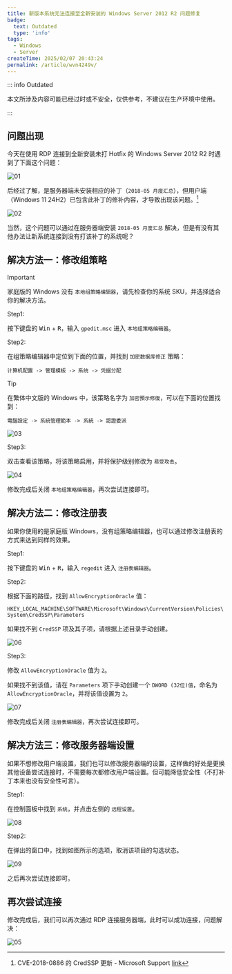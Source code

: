 ```yaml
---
title: 新版本系统无法连接至全新安装的 Windows Server 2012 R2 问题修复
badge: 
  text: Outdated
  type: 'info'
tags:
  - Windows
  - Server
createTime: 2025/02/07 20:43:24
permalink: /article/wvn4249v/
---
```


::: info Outdated

本文所涉及内容可能已经过时或不安全，仅供参考，不建议在生产环境中使用。

:::

## 问题出现

今天在使用 RDP 连接到全新安装未打 Hotfix 的 Windows Server 2012 R2 时遇到了下面这个问题：

![01](/images/tutorial/winsvr_rdp_cerdssp/01.png)

后经过了解，是服务器端未安装相应的补丁（`2018-05 月度汇总`），但用户端（Windows 11 24H2）已包含此补丁的修补内容，才导致出现该问题。[^first]

![02](/images/tutorial/winsvr_rdp_cerdssp/02.png)

当然，这个问题可以通过在服务器端安装 `2018-05 月度汇总` 解决，但是有没有其他办法让新系统连接到没有打该补丁的系统呢？

## 解决方法一：修改组策略

> [!important]
>
> 家庭版的 Windows 没有 `本地组策略编辑器`，请先检查你的系统 SKU，并选择适合你的解决方法。

Step1:

按下键盘的 <kbd>Win</kbd> + <kbd>R</kbd>，输入 `gpedit.msc` 进入 `本地组策略编辑器`。

Step2:

在组策略编辑器中定位到下面的位置，并找到 `加密数据库修正` 策略：

`计算机配置 -> 管理模板 -> 系统 -> 凭据分配`

> [!tip]
> 在繁体中文版的 Windows 中，该策略名字为 `加密預示修復`，可以在下面的位置找到：
>
> `電腦設定 -> 系統管理範本 -> 系統 -> 認證委派`

![03](/images/tutorial/winsvr_rdp_cerdssp/03.png)

Step3:

双击查看该策略，将该策略启用，并将保护级别修改为 `易受攻击`。

![04](/images/tutorial/winsvr_rdp_cerdssp/04.png)

修改完成后关闭 `本地组策略编辑器`，再次尝试连接即可。

## 解决方法二：修改注册表

如果你使用的是家庭版 Windows，没有组策略编辑器，也可以通过修改注册表的方式来达到同样的效果。

Step1:

按下键盘的 <kbd>Win</kbd> + <kbd>R</kbd>，输入 `regedit` 进入 `注册表编辑器`。

Step2:

根据下面的路径，找到 `AllowEncryptionOracle` 值：

 `HKEY_LOCAL_MACHINE\SOFTWARE\Microsoft\Windows\CurrentVersion\Policies\System\CredSSP\Parameters`

如果找不到 `CredSSP` 项及其子项，请根据上述目录手动创建。

![06](/images/tutorial/winsvr_rdp_cerdssp/06.png)

Step3:

修改 `AllowEncryptionOracle` 值为 `2`。

如果找不到该值，请在 `Parameters` 项下手动创建一个 `DWORD (32位)值`，命名为 `AllowEncryptionOracle`，并将该值设置为 `2`。

![07](/images/tutorial/winsvr_rdp_cerdssp/07.png)

修改完成后关闭 `注册表编辑器`，再次尝试连接即可。

## 解决方法三：修改服务器端设置

如果不想修改用户端设置，我们也可以修改服务器端的设置，这样做的好处是更换其他设备尝试连接时，不需要每次都修改用户端设置。但可能降低安全性（不打补丁本来也没有安全性可言）。

Step1:

在控制面板中找到 `系统`，并点击左侧的 `远程设置`。

![08](/images/tutorial/winsvr_rdp_cerdssp/08.png)

Step2:

在弹出的窗口中，找到如图所示的选项，取消该项目的勾选状态。

![09](/images/tutorial/winsvr_rdp_cerdssp/09.png)

之后再次尝试连接即可。

## 再次尝试连接

修改完成后，我们可以再次通过 RDP 连接服务器端，此时可以成功连接，问题解决：

![05](/images/tutorial/winsvr_rdp_cerdssp/05.png)

[^first]: CVE-2018-0886 的 CredSSP 更新 - Microsoft Support [link](https://support.microsoft.com/zh-hk/topic/cve-2018-0886-%E7%9A%84-credssp-%E6%9B%B4%E6%96%B0-5cbf9e5f-dc6d-744f-9e97-7ba400d6d3ea)

